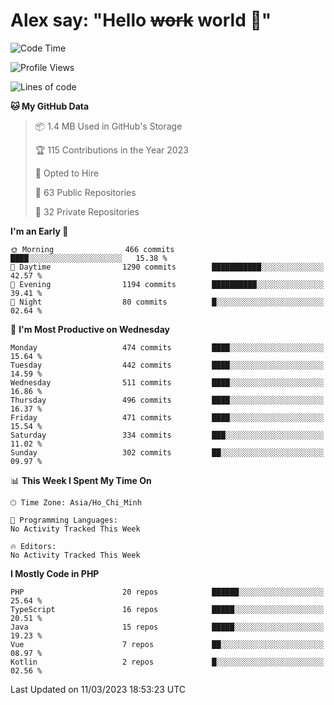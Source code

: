 # Alex say: "Hello ~~work~~ world 🐾"

<!--START_SECTION:waka-->
![Code Time](http://img.shields.io/badge/Code%20Time-839%20hrs%205%20mins-blue)

![Profile Views](http://img.shields.io/badge/Profile%20Views-0-blue)

![Lines of code](https://img.shields.io/badge/From%20Hello%20World%20I%27ve%20Written-41.9%20million%20lines%20of%20code-blue)

**🐱 My GitHub Data** 

> 📦 1.4 MB Used in GitHub's Storage 
 > 
> 🏆 115 Contributions in the Year 2023
 > 
> 💼 Opted to Hire
 > 
> 📜 63 Public Repositories 
 > 
> 🔑 32 Private Repositories 
 > 
**I'm an Early 🐤** 

```text
🌞 Morning                466 commits         ████░░░░░░░░░░░░░░░░░░░░░   15.38 % 
🌆 Daytime                1290 commits        ███████████░░░░░░░░░░░░░░   42.57 % 
🌃 Evening                1194 commits        ██████████░░░░░░░░░░░░░░░   39.41 % 
🌙 Night                  80 commits          █░░░░░░░░░░░░░░░░░░░░░░░░   02.64 % 
```
📅 **I'm Most Productive on Wednesday** 

```text
Monday                   474 commits         ████░░░░░░░░░░░░░░░░░░░░░   15.64 % 
Tuesday                  442 commits         ████░░░░░░░░░░░░░░░░░░░░░   14.59 % 
Wednesday                511 commits         ████░░░░░░░░░░░░░░░░░░░░░   16.86 % 
Thursday                 496 commits         ████░░░░░░░░░░░░░░░░░░░░░   16.37 % 
Friday                   471 commits         ████░░░░░░░░░░░░░░░░░░░░░   15.54 % 
Saturday                 334 commits         ███░░░░░░░░░░░░░░░░░░░░░░   11.02 % 
Sunday                   302 commits         ██░░░░░░░░░░░░░░░░░░░░░░░   09.97 % 
```


📊 **This Week I Spent My Time On** 

```text
🕑︎ Time Zone: Asia/Ho_Chi_Minh

💬 Programming Languages: 
No Activity Tracked This Week

🔥 Editors: 
No Activity Tracked This Week
```

**I Mostly Code in PHP** 

```text
PHP                      20 repos            ██████░░░░░░░░░░░░░░░░░░░   25.64 % 
TypeScript               16 repos            █████░░░░░░░░░░░░░░░░░░░░   20.51 % 
Java                     15 repos            █████░░░░░░░░░░░░░░░░░░░░   19.23 % 
Vue                      7 repos             ██░░░░░░░░░░░░░░░░░░░░░░░   08.97 % 
Kotlin                   2 repos             █░░░░░░░░░░░░░░░░░░░░░░░░   02.56 % 
```




 Last Updated on 11/03/2023 18:53:23 UTC
<!--END_SECTION:waka-->
